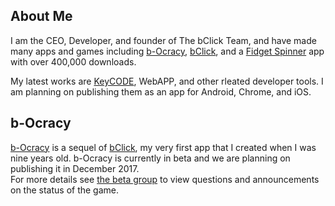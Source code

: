 ## About Me

I am the CEO, Developer, and founder of The bClick Team, and have made many apps and games including [b-Ocracy](https://bocracy.com), [bClick](http://bclick.cameronsamuels.com), and a [Fidget Spinner](http://fidget.cameronsamuels.com) app with over 400,000 downloads.

My latest works are [KeyCODE](http://keycode.cameronsamuels.com), WebAPP, and other rleated developer tools. I am planning on publishing them as an app for Android, Chrome, and iOS.

## b-Ocracy

[b-Ocracy](https://bocracy.com) is a sequel of [bClick](http://bclick.cameronsamuels.com), my very first app that I created when I was nine years old. b-Ocracy is currently in beta and we are planning on publishing it in December 2017.<br/>
For more details see [the beta group](https://bocracy.com/betatest) to view questions and announcements on the status of the game.
